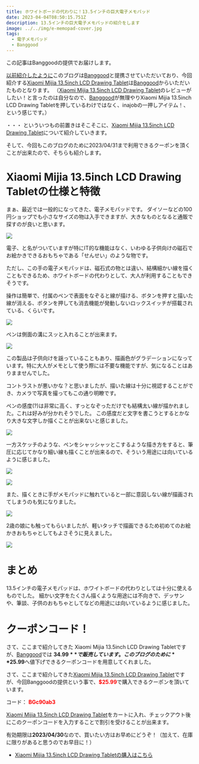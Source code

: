```yaml
---
title: ホワイトボードの代わりに！13.5インチの巨大電子メモパッド
date: 2023-04-04T08:50:15.751Z
description: 13.5インチの巨大電子メモパッドの紹介をします
image: ../../img/e-memopad-cover.jpg
tags:
  - 電子メモパッド
  - Banggood
---
```

この記事はBanggoodの提供でお届けします。

[以前紹介したように](../../post/中国ecサイトbanggood/)このブログは[Banggood](https://jp.banggood.com/?p=0M092355466124202012)と提携させていただいており、今回紹介する[Xiaomi Mijia 13.5inch LCD Drawing Tablet](https://www.banggood.com/Xiaomi-Mijia-13_5inch-LCD-Drawing-Tablet-Writing-Blackboard-One-key-Clear-Screen-Eyes-Protection-Portable-Colorful-Handwriting-Pad-for-Kids-p-1980233.html?p=0M092355466124202012&cur_warehouse=CN&ID=6287830)は[Banggood](https://jp.banggood.com/?p=0M092355466124202012)からいただいたものとなります。
（[Xiaomi Mijia 13.5inch LCD Drawing Tablet](https://www.banggood.com/Xiaomi-Mijia-13_5inch-LCD-Drawing-Tablet-Writing-Blackboard-One-key-Clear-Screen-Eyes-Protection-Portable-Colorful-Handwriting-Pad-for-Kids-p-1980233.html?p=0M092355466124202012&cur_warehouse=CN&ID=6287830)のレビューがしたい！と言ったのは自分なので、[Banggood](https://jp.banggood.com/?p=0M092355466124202012)が無理やりXiaomi Mijia 13.5inch LCD Drawing Tabletを押しているわけではなく、inajobの一押しアイテム！、という感じです。）

・・・ といういつもの前置きはそこそこに、[Xiaomi Mijia 13.5inch LCD Drawing Tablet](https://www.banggood.com/Xiaomi-Mijia-13_5inch-LCD-Drawing-Tablet-Writing-Blackboard-One-key-Clear-Screen-Eyes-Protection-Portable-Colorful-Handwriting-Pad-for-Kids-p-1980233.html?p=0M092355466124202012&cur_warehouse=CN&ID=6287830)について紹介していきます。

そして、今回もこのブログのために2023/04/31まで利用できるクーポンを頂くことが出来たので、そちらも紹介します。

# Xiaomi Mijia 13.5inch LCD Drawing Tabletの仕様と特徴

まぁ、最近では一般的になってきた、電子メモパッドです。
ダイソーなどの100円ショップでも小さなサイズの物は入手できますが、大きなものとなると通販で探すのが良いと思います。

![](../../img/e-memopad2.jpg)

電子、と名がついていますが特にIT的な機能はなく、いわゆる子供向けの磁石でお絵かきできるおもちゃである「せんせい」のような物です。

ただし、この手の電子メモパッドは、磁石式の物とは違い、結構細かい線を描くこともできるため、ホワイトボードの代わりとして、大人が利用することもできそうです。

操作は簡単で、付属のペンで表面をなぞると線が描ける、ボタンを押すと描いた線が消える、ボタンを押しても消去機能が発動しないロックスイッチが搭載されている、くらいです。

![](../../img/e-memopad4-2.jpg)




ペンは側面の溝にスッと入れることが出来ます。


![](../../img/e-memopad3-2.jpg)

この製品は子供向けを謡っていることもあり、描画色がグラデーションになっています。特に大人がメモとして使う際には不要な機能ですが、気になることはありまませんでした。

コントラストが悪いかな？と思いましたが、描いた線は十分に視認することができ、カメラで写真を撮ってもこの通り明瞭です。

ペンの感度(?)は非常に高く、すっとなぞっただけでも結構太い線が描かれました。これは好みが分かれそうでした。
この感度だと文字を書こうとするとかなり大きな文字しか描くことが出来ないと感じました。

![](../../img/e-memopad5.jpg)

一方スケッチのような、ペンをシャッシャッとこするような描き方をすると、筆圧に応じてかなり細い線も描くことが出来るので、そういう用途には向いているように感じました。

![](../../img/e-memopad8.jpg)

![](../../img/e-memopad9.jpg)

また、描くときに手がメモパッドに触れていると一部に意図しない線が描画されてしまうのも気になりました。

![](../../img/e-memopad6-2.jpg)

2歳の娘にも触ってもらいましたが、軽いタッチで描画できるため初めてのお絵かきおもちゃとしてもよさそうに見えました。

![](../../img/e-memopad10.jpg)

# まとめ

13.5インチの電子メモパッドは、ホワイトボードの代わりとしては十分に使えるものでした。
細かい文字をたくさん描くような用途には不向きで、デッサンや、筆談、子供のおもちゃとしてなどの用途には向いているように感じました。

# クーポンコード！

さて、ここまで紹介してきた Xiaomi Mijia 13.5inch LCD Drawing Tabletですが、[Banggood](https://jp.banggood.com/?p=0M092355466124202012)では **$34.99**で販売しています。このブログのために**$25.99**へ値下げできるクーポンコードを用意してくれました。

さて、ここまで紹介してきた[Xiaomi Mijia 13.5inch LCD Drawing Tablet](https://www.banggood.com/Xiaomi-Mijia-13_5inch-LCD-Drawing-Tablet-Writing-Blackboard-One-key-Clear-Screen-Eyes-Protection-Portable-Colorful-Handwriting-Pad-for-Kids-p-1980233.html?p=0M092355466124202012&cur_warehouse=CN&ID=6287830)ですが、今回Banggoodの提供という事で、<span style="color:red">**$25.99**</span>で購入できるクーポンを頂いています。

コード：
<span style="color:red">**BGc90ab3**</span>

[Xiaomi Mijia 13.5inch LCD Drawing Tablet](https://www.banggood.com/Xiaomi-Mijia-13_5inch-LCD-Drawing-Tablet-Writing-Blackboard-One-key-Clear-Screen-Eyes-Protection-Portable-Colorful-Handwriting-Pad-for-Kids-p-1980233.html?p=0M092355466124202012&cur_warehouse=CN&ID=6287830)をカートに入れ、チェックアウト後にこのクーポンコードを入力することで割引を受けることが出来ます。

有効期限は**2023/04/30**なので、買いたい方はお早めにどうぞ！（加えて、在庫に限りがあると思うのでお早目に！）

* [Xiaomi Mijia 13.5inch LCD Drawing Tabletの購入はこちら](https://www.banggood.com/Xiaomi-Mijia-13_5inch-LCD-Drawing-Tablet-Writing-Blackboard-One-key-Clear-Screen-Eyes-Protection-Portable-Colorful-Handwriting-Pad-for-Kids-p-1980233.html?p=0M092355466124202012&cur_warehouse=CN&ID=6287830)
